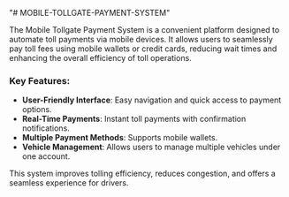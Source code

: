 "# MOBILE-TOLLGATE-PAYMENT-SYSTEM" 


The Mobile Tollgate Payment System is a convenient platform designed to automate toll payments via mobile devices. It allows users to seamlessly pay toll fees using mobile wallets or credit cards, reducing wait times and enhancing the overall efficiency of toll operations.

### Key Features:
- **User-Friendly Interface**: Easy navigation and quick access to payment options.
- **Real-Time Payments**: Instant toll payments with confirmation notifications.
- **Multiple Payment Methods**: Supports mobile wallets.
- **Vehicle Management**: Allows users to manage multiple vehicles under one account.

This system improves tolling efficiency, reduces congestion, and offers a seamless experience for drivers.

